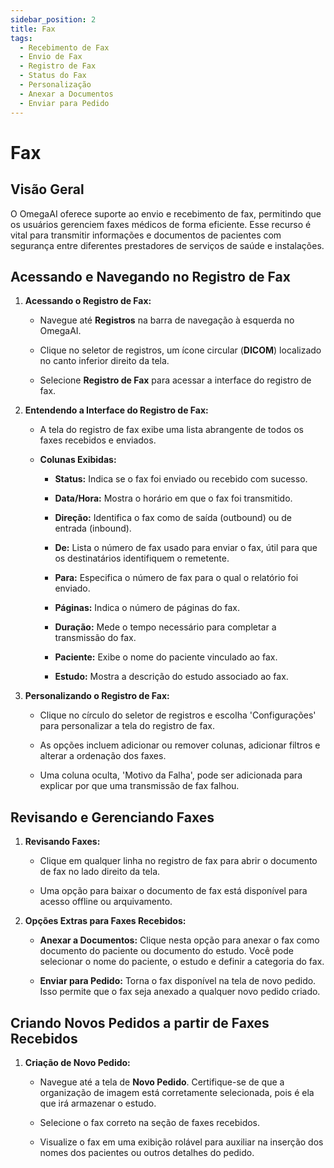 ```yaml
---
sidebar_position: 2
title: Fax
tags:
  - Recebimento de Fax
  - Envio de Fax
  - Registro de Fax
  - Status do Fax
  - Personalização
  - Anexar a Documentos
  - Enviar para Pedido
---
```

# Fax

## Visão Geral

O OmegaAI oferece suporte ao envio e recebimento de fax, permitindo que os usuários gerenciem faxes médicos de forma eficiente. Esse recurso é vital para transmitir informações e documentos de pacientes com segurança entre diferentes prestadores de serviços de saúde e instalações.

## Acessando e Navegando no Registro de Fax

1.  **Acessando o Registro de Fax:**

    - Navegue até **Registros** na barra de navegação à esquerda no OmegaAI.

    - Clique no seletor de registros, um ícone circular (**DICOM**) localizado no canto inferior direito da tela.

    - Selecione **Registro de Fax** para acessar a interface do registro de fax.

2.  **Entendendo a Interface do Registro de Fax:**

    - A tela do registro de fax exibe uma lista abrangente de todos os faxes recebidos e enviados.

    - **Colunas Exibidas:**

      - **Status:** Indica se o fax foi enviado ou recebido com sucesso.

      - **Data/Hora:** Mostra o horário em que o fax foi transmitido.

      - **Direção:** Identifica o fax como de saída (outbound) ou de entrada (inbound).

      - **De:** Lista o número de fax usado para enviar o fax, útil para que os destinatários identifiquem o remetente.

      - **Para:** Especifica o número de fax para o qual o relatório foi enviado.

      - **Páginas:** Indica o número de páginas do fax.

      - **Duração:** Mede o tempo necessário para completar a transmissão do fax.

      - **Paciente:** Exibe o nome do paciente vinculado ao fax.

      - **Estudo:** Mostra a descrição do estudo associado ao fax.

3.  **Personalizando o Registro de Fax:**

    - Clique no círculo do seletor de registros e escolha 'Configurações' para personalizar a tela do registro de fax.

    - As opções incluem adicionar ou remover colunas, adicionar filtros e alterar a ordenação dos faxes.

      

    - Uma coluna oculta, 'Motivo da Falha', pode ser adicionada para explicar por que uma transmissão de fax falhou.

      

## Revisando e Gerenciando Faxes

1.  **Revisando Faxes:**

    - Clique em qualquer linha no registro de fax para abrir o documento de fax no lado direito da tela.

    - Uma opção para baixar o documento de fax está disponível para acesso offline ou arquivamento.

      

2.  **Opções Extras para Faxes Recebidos:**

    - **Anexar a Documentos:** Clique nesta opção para anexar o fax como documento do paciente ou documento do estudo. Você pode selecionar o nome do paciente, o estudo e definir a categoria do fax.

    - **Enviar para Pedido:** Torna o fax disponível na tela de novo pedido. Isso permite que o fax seja anexado a qualquer novo pedido criado.

## Criando Novos Pedidos a partir de Faxes Recebidos

1.  **Criação de Novo Pedido:**

    - Navegue até a tela de **Novo Pedido**. Certifique-se de que a organização de imagem está corretamente selecionada, pois é ela que irá armazenar o estudo.

    - Selecione o fax correto na seção de faxes recebidos.

    - Visualize o fax em uma exibição rolável para auxiliar na inserção dos nomes dos pacientes ou outros detalhes do pedido.
